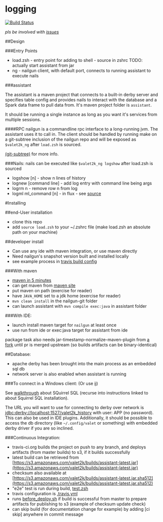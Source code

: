 # logging
[![Build Status](https://travis-ci.org/valet2k/logging.svg?branch=master)](https://travis-ci.org/valet2k/logging)

_pls be involved with [issues](https://github.com/valet2k/logging/issues)_


##Design

###Entry Points
* load.zsh - entry point for adding to shell - source in zshrc
  TODO: actually start assistant from jar
* ng - nailgun client, with default port, connects to running assistant to
  execute nails

###assistant

The assistant is a maven project that connects to a built-in derby server and
specifies table config and provides nails to interact with the database and a
Spark data frame to pull data from. It's maven project folder is `assistant`.

It should be running a single instance as long as you want it's services from
multiple sessions.

####RPC
nailgun is a commandline rpc interface to a long-running jvm. The assistant uses
it to call in. The client should be handled by running make on a git-subtree
inclusion of the nailgun repo and will be exposed as `$valet2k_ng` after
`load.zsh` is sourced.

[(git-subtree)](http://blogs.atlassian.com/2013/05/alternatives-to-git-submodule-git-subtree/)
for more info.

###Nails:
nails can be executed like `$valet2k_ng logshow` after load.zsh is sourced
* logshow [n] - show n lines of history
* lognew [command line] - add log entry with command line being args
* logrm n - remove row n from log
* logml ml_command [n] - in flux - see
  [source](assistant/src/main/java/com/github/valet2k/nails/HistoryMl.java)

#Installing

##end-User installation
* clone this repo
* add `source load.zsh` to your ~/.zshrc file (make load.zsh an absolute path on your machine)

##developer install
* Can use any ide with maven integration, or use maven directly
* Need nailgun's snapshot version built and installed locally
* see example process in [travis build config](.travis.yml)

###With maven
* [maven in 5 minutes](https://maven.apache.org/guides/getting-started/maven-in-five-minutes.html)
* can get maven from [maven site](https://maven.apache.org/download.cgi)
* put maven on path (exercise for reader)
* have `JAVA_HOME` set to a jdk home (exercise for reader)
* `mvn clean install` in the nailgun-git folder
* can launch assistant with `mvn compile exec:java` in assistant folder

###With IDE:
* launch install maven target for `nailgun` at least once
* use run from ide or exec:java target for assistant from ide

package task also needs jar-timestamp-normalize-maven-plugin from
[a fork](github.com/automaticgiant/jar-timestamp-normalize-maven-plugin) until
pr is merged upstream (so builds artifacts can be binary-identical)

##Database:
* apache derby has been brought into the main process as an embedded sql db
* network server is also enabled when assistant is running

###To connect in a Windows client:
(Or use [ij](https://db.apache.org/derby/papers/DerbyTut/ij_intro.html))

See [walkthrough](https://db.apache.org/derby/integrate/SQuirreL_Derby.html)
about SQuirrel SQL (recurse into instructions linked to about Squirrel SQL
installation).

The URL you will want to use for connecting to derby over network is
[jdbc:derby://localhost:1527/valet2k_history](jdbc:derby://localhost:1527/valet2k_history)
with user: APP (no password). This can also be used in IDE plugins. Additionally,
it should be possible to access the db directory (like `~/.config/valet` or
something) with embedded derby driver if you are so inclined.

###Continuous Integration:
* travis-ci.org builds the project on push to any branch, and deploys artifacts
  (from master builds) to s3, if it builds successfully
* latest build can be retrieved from
  [https://s3.amazonaws.com/valet2k/builds/assistant-latest.jar](https://s3.amazonaws.com/valet2k/builds/assistant-latest.jar)
* checksum also available at
  [https://s3.amazonaws.com/valet2k/builds/assistant-latest.jar.sha512](https://s3.amazonaws.com/valet2k/builds/assistant-latest.jar.sha512)
* "e2e" test is run during build, [test.zsh](./test.zsh)
* travis configuration is [.travis.yml](./.travis.yml)
* runs [before_deploy.sh](./before_deploy.sh) if build is successful from master
  to prepare artifacts for publishing to s3 (example of checksum update check)
* can skip build (for documentation change for example) by adding [ci skip]
  anywhere in commit message

